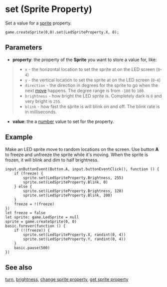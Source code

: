 # set (Sprite Property)

Set a value for a [sprite](/reference/game/create-sprite) property.

```sig
game.createSprite(0,0).set(LedSpriteProperty.X, 0);
```

## Parameters

* **property**: the property of the **Sprite** you want to store a value for, like:
>* ``x`` - the horizontal location to set the sprite at on the LED screen (`0`-`4`)
>* ``y`` - the vertical location to set the sprite at on the LED screen (`0`-`4`)
>* ``direction`` - the direction in degrees for the sprite to go when the next [move](/reference/game/move) happens. The degree range is from `-180` to `180`.
>* ``brightness`` - how bright the LED sprite is. Completely dark is `0` and very bright is `255`.
>* ``blink`` - how fast the sprite is will blink on and off. The blink rate is in milliseconds.

* **value**: the a [number](/types/number) value to set for the property.

## Example

Make an LED sprite move to random locations on the screen. Use button **A** to freeze and unfreeze the sprite while it's moving. When the sprite is frozen, it will blink and dim to half brightness.

```blocks
input.onButtonEvent(Button.A, input.buttonEventClick(), function () {
    if (freeze) {
        sprite.set(LedSpriteProperty.Brightness, 255)
        sprite.set(LedSpriteProperty.Blink, 0)
    } else {
        sprite.set(LedSpriteProperty.Brightness, 128)
        sprite.set(LedSpriteProperty.Blink, 200)
    }
    freeze = !(freeze)
})
let freeze = false
let sprite: game.LedSprite = null
sprite = game.createSprite(0, 0)
basic.forever(function () {
    if (!(freeze)) {
        sprite.set(LedSpriteProperty.X, randint(0, 4))
        sprite.set(LedSpriteProperty.Y, randint(0, 4))
    }
    basic.pause(500)
})
```

## See also

[turn](/reference/game/turn),
[brightness](/reference/led/brightness),
[change sprite property](/reference/game/change),
[get sprite property](/reference/game/get)
